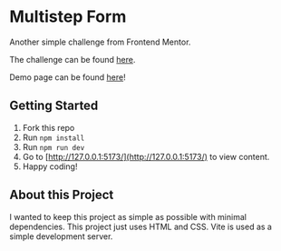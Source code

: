 # Multistep Form

Another simple challenge from Frontend Mentor.

The challenge can be found [here](https://www.frontendmentor.io/challenges/multistep-form-YVAnSdqQBJ).

Demo page can be found [here](https://davinaleong.github.io/fem-multistep-form/)!

## Getting Started

1. Fork this repo
2. Run `npm install`
3. Run `npm run dev`
4. Go to [http://127.0.0.1:5173/](http://127.0.0.1:5173/) to view content.
5. Happy coding!

## About this Project

I wanted to keep this project as simple as possible with minimal dependencies. This project just uses HTML and CSS. Vite is used as a simple development server.

